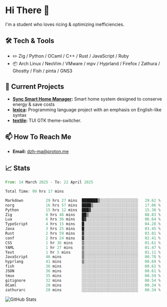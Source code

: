 # Hi There 👋
I'm a student who loves ricing & optimizing inefficiencies.
## 🛠️ Tech & Tools
- ✏️  Zig / Python / OCaml / C++ / Rust / JavaScript / Ruby
- 📦 Arch Linux / NeoVim / VMware / mpv / Hyprland / Firefox / Zathura / Ghostty / Fish / pinta / GNS3
## 🔭 Current Projects
- **[Sync Smart Home Manager](https://github.com/dzh-ma/sync):** Smart home system designed to conserve energy & save costs
- **[lexica](https://github.com/dzh-ma/lexica):** Programming language project with an emphasis on English-like syntax
- **[textile](https://github.com/dzh-ma/textile):** TUI GTK theme-switcher.
## 📫 How To Reach Me
- **Email:** [dzh-ma@proton.me](mailto:dzh-ma@proton.me)
## 📈 Stats
<!--START_SECTION:waka-->

```rust
From: 14 March 2025 - To: 22 April 2025

Total Time: 99 hrs 17 mins

Markdown          29 hrs 27 mins  ███████▒░░░░░░░░░░░░░░░░░   29.62 %
norg              16 hrs 57 mins  ████▒░░░░░░░░░░░░░░░░░░░░   17.06 %
Python            15 hrs 12 mins  ███▓░░░░░░░░░░░░░░░░░░░░░   15.30 %
Zig               8 hrs 46 mins   ██▒░░░░░░░░░░░░░░░░░░░░░░   08.83 %
Lua               6 hrs 36 mins   █▓░░░░░░░░░░░░░░░░░░░░░░░   06.64 %
TypeScript        4 hrs 15 mins   █░░░░░░░░░░░░░░░░░░░░░░░░   04.28 %
Java              3 hrs 25 mins   █░░░░░░░░░░░░░░░░░░░░░░░░   03.45 %
Rust              2 hrs 59 mins   ▓░░░░░░░░░░░░░░░░░░░░░░░░   03.01 %
conf              2 hrs 24 mins   ▓░░░░░░░░░░░░░░░░░░░░░░░░   02.41 %
CSS               1 hr 36 mins    ▒░░░░░░░░░░░░░░░░░░░░░░░░   01.61 %
YAML              1 hr 27 mins    ▒░░░░░░░░░░░░░░░░░░░░░░░░   01.47 %
Text              1 hr 5 mins     ▒░░░░░░░░░░░░░░░░░░░░░░░░   01.11 %
JavaScript        46 mins         ▒░░░░░░░░░░░░░░░░░░░░░░░░   00.78 %
hyprlang          41 mins         ▒░░░░░░░░░░░░░░░░░░░░░░░░   00.69 %
fish              36 mins         ░░░░░░░░░░░░░░░░░░░░░░░░░   00.62 %
JSON              36 mins         ░░░░░░░░░░░░░░░░░░░░░░░░░   00.61 %
tmux              35 mins         ░░░░░░░░░░░░░░░░░░░░░░░░░   00.59 %
gitignore         32 mins         ░░░░░░░░░░░░░░░░░░░░░░░░░   00.54 %
OCaml             20 mins         ░░░░░░░░░░░░░░░░░░░░░░░░░   00.34 %
zathurarc         20 mins         ░░░░░░░░░░░░░░░░░░░░░░░░░   00.34 %
```

<!--END_SECTION:waka-->

![GitHub Stats](https://github-readme-stats.vercel.app/api?username=dzh-ma&show_icons=true&theme=transparent)
